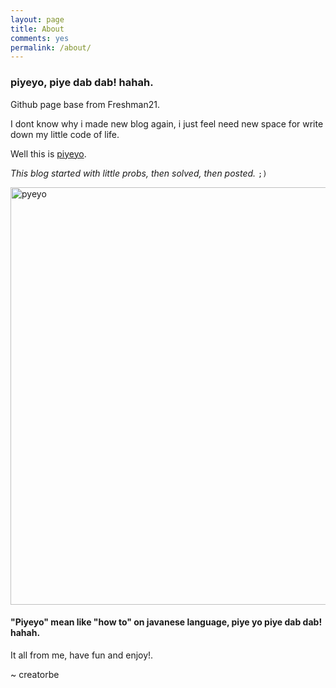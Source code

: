 ```yaml
---
layout: page
title: About
comments: yes
permalink: /about/
---
```




### piyeyo, piye dab dab! hahah.

Github page base from Freshman21.

I dont know why i made new blog again, i just feel need new space for write down my little code of life.

Well this is [piyeyo](http://piyeyo.github.io  "see demo").

<cite>This blog started with little probs, then solved, then posted.</cite> <code>;)</code>

<img title="piyeyo" src="https://avatars2.githubusercontent.com/u/6529730?v=3&u=6f7c391ed670b8c324679e1a171242e993df34bb&s=400" alt="pyeyo" width="580" height="668" />


#### "Piyeyo" mean like "how to" on javanese language, piye yo piye dab dab! hahah.

It all from me, have fun and enjoy!.

~ creatorbe



